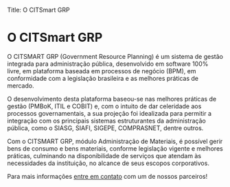 Title: O CITSmart GRP

# O CITSmart GRP

O CITSMART GRP (Government Resource Planning) é um sistema de gestão integrada para administração pública, desenvolvido em software 100% livre, em plataforma baseada em processos de negócio (BPM), em conformidade com a legislação brasileira e as melhores práticas de mercado.

O desenvolvimento desta plataforma baseou-se nas melhores práticas de gestão (PMBoK, ITIL e COBIT) e, com o intuito de dar celeridade aos processos governamentais, a sua projeção foi idealizada para permitir a integração com os principais sistemas estruturantes da administração pública, como o SIASG, SIAFI, SIGEPE, COMPRASNET, dentre outros.

Com o CITSMART GRP, módulo Administração de Materiais, é possível gerir bens de consumo e bens materiais, conforme legislação vigente e melhores práticas, culminando na disponibilidade de serviços que atendam às necessidades da instituição, no alcance de seus escopos corporativos.

Para mais informações [entre em contato][1] com um de nossos parceiros!

[1]:http://www.citsmart.com/parceiros/?lang=pt-br
